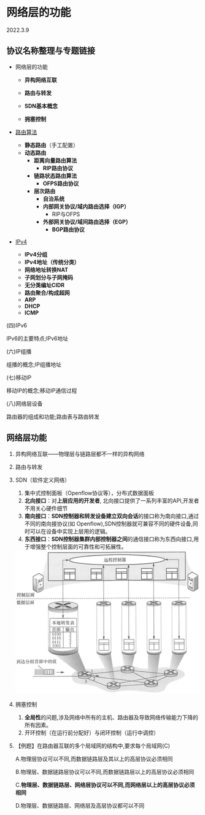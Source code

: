 # 网络层的功能

2022.3.9

## 协议名称整理与专题链接

* 网络层的功能

  * **异构网络互联**

  * **路由与转发**

  * **SDN基本概念**

  * **拥塞控制**
* [路由算法](./路由算法.md)
  * **静态路由**（手工配置）
  * **动态路由**
    * **距离向量路由算法**
      * **RIP路由协议**
    * **链路状态路由算法**
      * **OFPS路由协议**
    * **层次路由**
      * **自治系统**
      * **内部网关协议/域内路由选择（IGP）**
        * RIP与OFPS
      * **外部网关协议/域间路由选择（EGP）**
        * **BGP路由协议**
* [IPv4](./IPv4.md)
  * **IPv4分组**
  * **IPv4地址（传统分类）**
  * **网络地址转换NAT**
  * **子网划分与子网掩码**
  * **无分类编址CIDR**
  * **路由聚合/构成超网**
  * **ARP**
  * **DHCP**
  * **ICMP**

(四)IPv6

IPv6的主要特点;IPv6地址

(六)IP组播

组播的概念;IP组播地址

(七)移动IP

移动IP的概念;移动IP通信过程

(八)网络层设备

路由器的组成和功能;路由表与路由转发

## 网络层功能

1. 异构网络互联——物理层与链路层都不一样的异构网络

2. 路由与转发

3. SDN（软件定义网络）

   1. 集中式控制面板（Openflow协议等），分布式数据面板
   2. **北向接口**：对**上层应用的开发者**, 北向接口提供了一系列丰富的API,开发者不用关心硬件细节
   3. **南向接口**：**SDN控制器和转发设备建立双向会话**的接口称为南向接口,通过不同的南向接协议(如 Openflow),SDN控制器就可兼容不同的硬件设备,同时可以在设备中实现上层用的逻辑。
   4. **东西接口**：**SDN控制器集群内部控制器之间**的通信接口称为东西向接口,用于增强整个控制层面的可靠性和可拓展性。

   <img src="resources/SDN.png" alt="SDN" style="zoom:50%;" />

4. 拥塞控制

   1. **全局性**的问题,涉及网络中所有的主机、路由器及导致网络传输能力下降的所有因素。
   2. 开环控制（在运行前分配好）与闭环控制（运行中调控）

5. 【例题】在路由器互联的多个局域网的结构中,要求每个局域网(C)

   A.物理层协议可以不同,而数据链路层及其以上的高层协议必须相同

   B.物理层、数据链路层协议可以不同,而数据链路层以上的高层协议必须相同

   C.**物理层、数据链路层、网络层协议可以不同,而网络层以上的高层协议必须相同**

   D.物理层、数据链路层、网络层及高层协议都可以不同